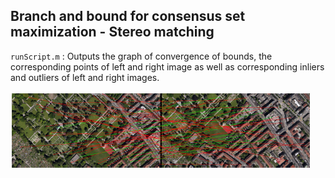 ## Branch and bound for consensus set maximization - Stereo matching

`runScript.m` : Outputs the graph of convergence of bounds, the corresponding points of left and right image as well as corresponding inliers and outliers of left and right images.  

![Result](https://github.com/laurenf3395/Computer-Graphics-and-Vision-Projects/blob/master/Global%20Optimisation-%20Branch%20and%20Bound/Img_corr.PNG)
